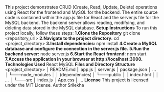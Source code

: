 This project demonstrates CRUD (Create, Read, Update, Delete) operations using React for the frontend and MySQL for the backend. 
The entire source code is contained within the app.js file for React and the server.js file for the MySQL backend. 
The backend server allows reading, modifying, and deleting data stored in the MySQL database.
**Setup Instructions**
To run this project locally, follow these steps:
**1.Clone the Repository**
git clone <repository_url>
**2.Navigate to the project directory:**
cd <project_directory>
**3.Install dependencies:**
npm install
**4.Create a MySQL database and configure the connection in the server.js file.**
**5.Run the backend server:**
node server.js
**6.Start the React frontend:**
npm start
**7.Access the application in your browser at http://localhost:3000.**
**Technologies Used**
React
MySQL
**Files and Directory Structure**
<project_directory>
│   README.md
│   app.js
│   server.js
│   package.json
│   ...
│
└───node_modules
│   │   (dependencies)
│
└───public
│   │   index.html
│   │   ...
│
└───src
    │   index.js
    │   App.css
    │   ...
**License**
This project is licensed under the MIT License.
Author
Srilekha

